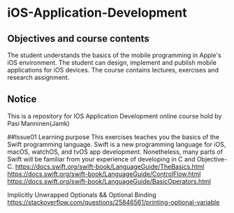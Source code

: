 # iOS-Application-Development

## Objectives and course contents
The student understands the basics of the mobile programming in Apple's iOS environment.
The student can design, implement and publish mobile applications for iOS devices.
The course contains lectures, exercises and research assignment.

## Notice
This is a repository for IOS Application Development online course hold by Pasi Manninen(Jamk)

##Issue01
Learning purpose
This exercises teaches you the basics of the Swift programming language. Swift is a new programming language for iOS, macOS, watchOS, and tvOS app development. Nonetheless, many parts of Swift will be familiar from your experience of developing in C and Objective-C.
https://docs.swift.org/swift-book/LanguageGuide/TheBasics.html
https://docs.swift.org/swift-book/LanguageGuide/ControlFlow.html
https://docs.swift.org/swift-book/LanguageGuide/BasicOperators.html

Implicitly Unwrapped Optionals && Optional Binding
https://stackoverflow.com/questions/25846561/printing-optional-variable
 
 
